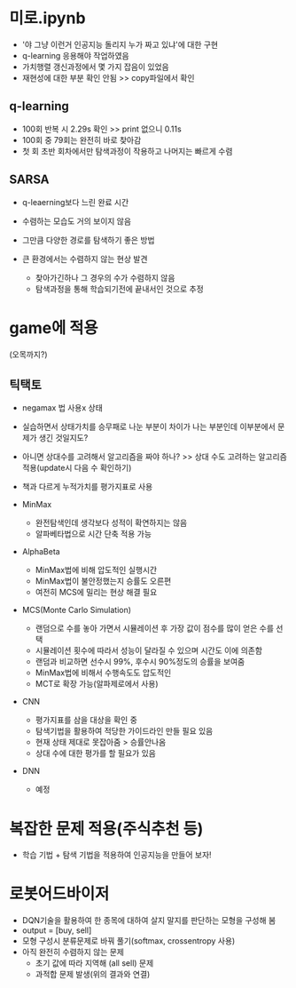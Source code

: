 # 미로.ipynb
- '야 그냥 이런거 인공지능 돌리지 누가 짜고 있냐'에 대한 구현
- q-learning 응용해야 작업하였음
- 가치행렬 갱신과정에서 몇 가지 잡음이 있었음
- 재현성에 대한 부분 확인 안됨 >> copy파일에서 확인
## q-learning
- 100회 반복 시 2.29s 확인 >> print 없으니 0.11s
- 100회 중 79회는 완전히 바로 찾아감
- 첫 회 초반 회차에서만 탐색과정이 작용하고 나머지는 빠르게 수렴 

## SARSA
- q-leaerning보다 느린 완료 시간
- 수렴하는 모습도 거의 보이지 않음
- 그만큼 다양한 경로를 탐색하기 좋은 방법

- 큰 환경에서는 수렴하지 않는 현상 발견
  - 찾아가긴하나 그 경우의 수가 수렴하지 않음
  - 탐색과정을 통해 학습되기전에 끝내서인 것으로 추정

# game에 적용
(오목까지?)
## 틱택토
- negamax 법 사용x 상태
- 실습하면서 상태가치를 승무패로 나눈 부분이 차이가 나는 부분인데 이부분에서 문제가 생긴 것일지도?
- 아니면 상대수를 고려해서 알고리즘을 짜야 하나? >> 상대 수도 고려하는 알고리즘 적용(update시 다음 수 확인하기)
- 책과 다르게 누적가치를 평가지표로 사용

- MinMax
  - 완전탐색인데 생각보다 성적이 확연하지는 않음
  - 알파베타법으로 시간 단축 적용 가능
  
- AlphaBeta
    - MinMax법에 비해 압도적인 실행시간
    - MinMax법이 불안정했는지 승률도 오른편
    - 여전히 MCS에 밀리는 현상 해결 필요
    
- MCS(Monte Carlo Simulation)
  - 랜덤으로 수를 놓아 가면서 시뮬레이션 후 가장 값이 점수를 많이 얻은 수를 선택
  - 시뮬레이션 횟수에 따라서 성능이 달라질 수 있으며 시간도 이에 의존함
  - 랜덤과 비교하면 선수시 99%, 후수시 90%정도의 승률을 보여줌
  - MinMax법에 비해서 수행속도도 압도적인 
  - MCT로 확장 가능(알파제로에서 사용)

- CNN
  - 평가지표를 삼을 대상을 확인 중
  - 탐색기법을 활용하여 적당한 가이드라인 만들 필요 있음
  - 현재 상태 제대로 못잡아줌 > 승률안나옴
  - 상대 수에 대한 평가를 할 필요가 있음

- DNN
  - 예정

# 복잡한 문제 적용(주식추천 등)
- 학습 기법 + 탐색 기법을 적용하여 인공지능을 만들어 보자!

# 로봇어드바이저
- DQN기술을 활용하여 한 종목에 대하여 살지 말지를 판단하는 모형을 구성해 봄
- output = [buy, sell]
- 모형 구성시 분류문제로 바꿔 풀기(softmax, crossentropy 사용)
- 아직 완전히 수렴하지 않는 문제
  - 초기 값에 따라 지역해 (all sell) 문제
  - 과적합 문제 발생(위의 결과와 연결)
  

